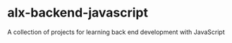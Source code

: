 # alx-backend-javascript
 A collection of projects for learning back end development with JavaScript
